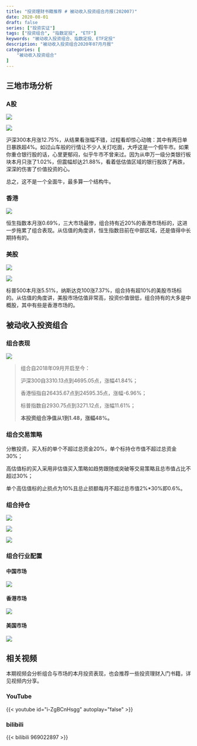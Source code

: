 ```yaml
---
title: "投资理财书籍推荐 # 被动收入投资组合月报(202007)"
date: 2020-08-01
draft: false
series: ["投资实证"]
tags: ["投资组合", "指数定投", "ETF"]
keywords: "被动收入投资组合、指数定投、ETF定投"
description: "被动收入投资组合2020年07月月报"
categories: [
    "被动收入投资组合"
]
---
```


## 三地市场分析

### A股

![](https://img.bmpi.dev/77549588-4fcd-6e47-b362-d1ec97191a75.png)

![](https://img.bmpi.dev/bff6018d-887b-7b93-427b-b582233f8c23.png)

沪深300本月涨12.75%，从结果看涨幅不错，过程看却惊心动魄：其中有两日单日暴跌超4%。如过山车般的行情让不少人关灯吃面，大呼这是一个假牛市。如果你重仓银行股的话，心里更郁闷，似乎牛市不曾来过。因为从申万一级分类银行板块本月只涨了1.02%，但震幅却达21.88%，看着低估值区域的银行股跌了再跌，深深的伤害了价值投资的心。

总之，这不是一个全面牛，最多算一个结构牛。

### 香港

![](https://img.bmpi.dev/73aaf92b-b4c3-9194-728b-60b198412cc2.png)

恒生指数本月涨0.69%，三大市场最惨，组合持有近20%的香港市场标的，这进一步拖累了组合表现。从估值的角度讲，恒生指数目前在中部区域，还是值得中长期持有的。

### 美股

![](https://img.bmpi.dev/527210c4-6016-f0e0-c528-aa6dbc7811f9.png)

![](https://img.bmpi.dev/31a1a182-9807-1770-11c4-de84a11d5914.png)

标普500本月涨5.51%，纳斯达克100涨7.37%，组合持有超10%的美股市场标的。从估值的角度讲，美股市场估值非常高，投资价值很低，组合持有的大多是中概股，其中有些是香港市场的。

## 被动收入投资组合

### 组合表现

![](https://img.bmpi.dev/d9fddb61-862c-25a7-e6e1-a908736109e3.png)

> 组合自2018年09月开启至今：
> 
> 沪深300自3310.13点到4695.05点，涨幅41.84%；
> 
> 香港恒指自26435.67点到24595.35点，涨幅-6.96%；
> 
> 标普指数自2930.75点到3271.12点，涨幅11.61%；
> 
> **本投资组合净值从1到1.48，涨幅48%。**

### 组合交易策略

分散投资，买入标的单个不超过总资金20%，单个标持仓市值不超过总资金30%；

高估值标的买入采用非估值买入策略如趋势跟随或突破等交易策略且总市值占比不超过30%；

单个高估值标的止损点为10%且总止损额每月不超过总市值2%*30%即0.6%。

### 组合持仓

![](https://img.bmpi.dev/f30bab27-3064-d662-7880-238e10232dbe.png)

![](https://img.bmpi.dev/14e2097f-ae59-5b61-d015-c34b9ada0023.png)

![](https://img.bmpi.dev/e3f1aff7-0a9f-ab5c-b524-159fa70e3256.png)

### 组合行业配置

#### 中国市场

![](https://img.bmpi.dev/aa40b007-7b02-a193-c5de-472f5f26f452.png)

#### 香港市场

![](https://img.bmpi.dev/87f1ddfb-8f4c-7b43-cff6-f51fcdb60d14.png)

#### 美国市场

![](https://img.bmpi.dev/2b615826-5fed-2add-a673-2c7d1685e645.png)

## 相关视频

本期视频会分析组合与市场的本月投资表现，也会推荐一些投资理财入门书籍，详见视频内分享。

### YouTube

{{< youtube id="i-ZgBCnHsgg" autoplay="false" >}}

### bilibili

{{< bilibili 969022897 >}}
